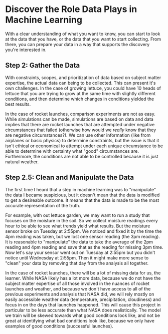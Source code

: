 # Discover the Role Data Plays in Machine Learning

With a clear understanding of what you want to know, you can start to look at the data that you have, or the data that you want to start collecting. From there, you can prepare your data in a way that supports the discovery you're interested in.

## Step 2: Gather the Data

With constraints, scopes, and prioritization of data based on subject matter expertise, the actual data can being to be collected. This can present it's own challenges. In the case of growing lettuce, you could have 10 heads of lettuce that you are trying to grow at the same time with slightly different conditions, and then determine which changes in conditions yielded the best results. 

In the case of rocket launches, comparison experiments are not as easy. While simulations can be made, simulations are based on data and data implies that there are rocket launches that are attempted under negative circumstances that failed (otherwise how would we *really* know that they are negative circumstances?). We can use other information (like from airplanes or basic physics) to determine constraints, but the issue is that it isn't ethical or economical to attempt under each unique circumstance to be able to determine with certainty what "good" circumstances are. Furthermore, the conditions are not able to be controlled because it is just natural weather. 

## Step 2.5: Clean and Manipulate the Data

The first time I heard that a step in machine learning was to "manipulate" the data I became suspicious, but it doesn't mean that the data is modified to get a desireable outcome. It means that the data is made to be the most accurate representation of the truth. 

For example, with out lettuce garden, we may want to run a study that focuses on the moisture in the soil. So we collect moisture readings every hour to be able to see what trends yield what results. But the moisture sensor broke on Tuesday at 2:55pm. We noticed and fixed it by the time the 4pm reading was taken, but we lost one sensor reading (the 3pm reading). It is reasonable to "manipulate" the data to take the average of the 2pm reading and 4pm reading and save that as the reading for missing 3pm time. Now let's say your sensor went out on Tuesday at 2:55pm but you didn't notice until Wednesday at 2:55pm. Then it might make more sense to "clean" your data by removing that day from the analysis all together.

In the case of rocket launches, there will be a lot of missing data for us, the learner. While NASA likely has a lot more data, because we do not have the subject matter expertise of all those involved in the nuances of rocket launches and weather, and because we don't have access to all of the previous experiments and analysis that NASA did, we will rely mostly on easily accessible weather data (temperature, precipitation, cloudiness) and focus in on the days that launches happened. This will cause this project in particular to be less accurate than what NASA does realistically. The model we train will be skewed towards what good conditions look like, and not be great at identifying what bad conditions look like, because we only have examples of good conditions (successful launches).